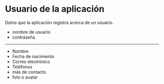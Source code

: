 # Usuario de la aplicación

Datos que la aplicación registra acerca de un usuario.

- nombre de usuario
- contraseña

---------

- Nombre
- Fecha de nacimiento
- Correo electrónico
- Teléfonos
- más de contacto
- foto o avatar

